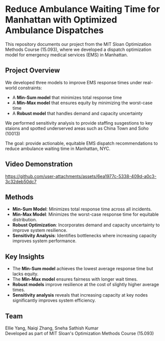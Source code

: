 # Reduce Ambulance Waiting Time for Manhattan with Optimized Ambulance Dispatches

This repository documents our project from the MIT Sloan Optimization Methods Course (15.093), where we developed a dispatch optimization model for emergency medical services (EMS) in Manhattan.

## Project Overview

We developed three models to improve EMS response times under real-world constraints:
- A **Min-Sum model** that minimizes total response time
- A **Min-Max model** that ensures equity by minimizing the worst-case time
- A **Robust model** that handles demand and capacity uncertainty

We performed sensitivity analysis to provide staffing susgestions to key staions and spotted underserved areas such as China Town and Soho (10013)

The goal: provide actionable, equitable EMS dispatch recommendations to reduce ambulance waiting time in Manhattan, NYC.

## Video Demonstration
https://github.com/user-attachments/assets/6ea1977c-5338-409d-a0c3-3c32deb50dc7

## Methods
- **Min-Sum Model**: Minimizes total response time across all incidents.
- **Min-Max Model**: Minimizes the worst-case response time for equitable distribution.
- **Robust Optimization**: Incorporates demand and capacity uncertainty to improve system resilience.
- **Sensitivity Analysis**: Identifies bottlenecks where increasing capacity improves system performance.

## Key Insights
- The **Min-Sum model** achieves the lowest average response time but lacks equity.
- The **Min-Max model** ensures fairness with longer wait times.
- **Robust models** improve resilience at the cost of slightly higher average times.
- **Sensitivity analysis** reveals that increasing capacity at key nodes significantly improves system efficiency.

## Team
Ellie Yang, Naiqi Zhang, Sneha Sathish Kumar  
Developed as part of MIT Sloan's Optimization Methods Course (15.093)
